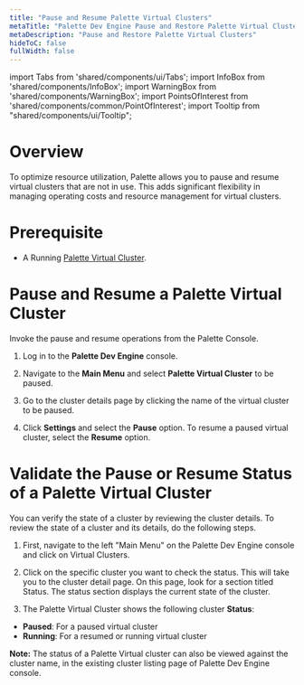 ```yaml
---
title: "Pause and Resume Palette Virtual Clusters"
metaTitle: "Palette Dev Engine Pause and Restore Palette Virtual Clusters"
metaDescription: "Pause and Restore Palette Virtual Clusters"
hideToC: false
fullWidth: false
---
```


import Tabs from 'shared/components/ui/Tabs';
import InfoBox from 'shared/components/InfoBox';
import WarningBox from 'shared/components/WarningBox';
import PointsOfInterest from 'shared/components/common/PointOfInterest';
import Tooltip from "shared/components/ui/Tooltip";



# Overview

To optimize resource utilization, Palette allows you to pause and resume virtual clusters that are not in use. This adds significant flexibility in managing operating costs and resource management for virtual clusters. 

# Prerequisite

* A Running [Palette Virtual Cluster](/devx/sandbox-clusters#createyoursandboxcluster:).

#  Pause and Resume a Palette Virtual Cluster

Invoke the pause and resume operations from the Palette Console.

1. Log in to the **Palette Dev Engine** console.


2. Navigate to the **Main Menu** and select **Palette Virtual Cluster** to be paused.


3. Go to the cluster details page by clicking the name of the virtual cluster to be paused.


4. Click **Settings** and select the **Pause** option. To resume a paused virtual cluster, select the **Resume** option.

# Validate the Pause or Resume Status of a Palette Virtual Cluster

You can verify the state of a cluster by reviewing the cluster details. To review the state of a cluster and its details, do the following steps.

1. First, navigate to the left "Main Menu" on the Palette Dev Engine console and click on Virtual Clusters.


2. Click on the specific cluster you want to check the status. This will take you to the cluster detail page. On this page, look for a section titled Status. The status section displays the current state of the cluster.


3. The Palette Virtual Cluster shows the following cluster **Status**:

*  **Paused**: For a paused virtual cluster
*  **Running**: For a resumed or running virtual cluster

**Note:** The status of a Palette Virtual cluster can also be viewed against the cluster name, in the existing cluster listing page of Palette Dev Engine console.

